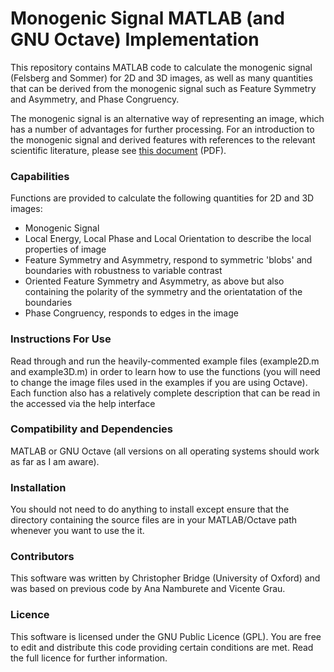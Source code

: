 # Monogenic Signal MATLAB (and GNU Octave) Implementation

This repository contains MATLAB code to calculate the monogenic signal (Felsberg and Sommer) for 2D and 3D images, as well as many quantities that can be derived from the monogenic signal such as Feature Symmetry and Asymmetry, and Phase Congruency.

The monogenic signal is an alternative way of representing an image, which has a number of advantages for further processing. For an introduction to the monogenic signal and derived features with references to the relevant scientific literature, please see [this document](https://chrispbridge.files.wordpress.com/2016/05/monogenic.pdf) (PDF).

### Capabilities

Functions are provided to calculate the following quantities for 2D and 3D images:

* Monogenic Signal
* Local Energy, Local Phase and Local Orientation to describe the local properties of image
* Feature Symmetry and Asymmetry, respond to symmetric 'blobs' and boundaries with robustness to variable contrast
* Oriented Feature Symmetry and Asymmetry, as above but also containing the polarity of the symmetry and the orientatation of the boundaries
* Phase Congruency, responds to edges in the image

### Instructions For Use

Read through and run the heavily-commented example files (example2D.m and example3D.m) in order to learn how to use the functions (you will need to change the image files used in the examples if you are using Octave). Each function also has a relatively complete description that can be read in the accessed via the help interface

### Compatibility and Dependencies
MATLAB or GNU Octave (all versions on all operating systems should work as far as I am aware).

### Installation
You should not need to do anything to install except ensure that the directory containing the source files are in your MATLAB/Octave path whenever you want to use the it.

### Contributors
This software was written by Christopher Bridge (University of Oxford) and was based on previous code by Ana Namburete and Vicente Grau.

### Licence
This software is licensed under the GNU Public Licence (GPL). You are free to edit and distribute this code providing certain conditions are met. Read the full licence for further information.
